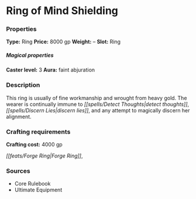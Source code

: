 ﻿---
Title: "Ring of Mind Shielding"
Type: "Ring"
Price: "8000 gp"
Weight: "–"
Slot: "Ring"
Caster level: "3"
Aura: "faint abjuration"
Description: |
  "This ring is usually of fine workmanship and wrought from heavy gold. The wearer is continually immune to _detect thoughts_, _discern lies_, and any attempt to magically discern her alignment."
Crafting cost: "4000 gp"
Sources: "['Core Rulebook', 'Ultimate Equipment']"
---

# Ring of Mind Shielding

### Properties

**Type:** Ring **Price:** 8000 gp **Weight:** – **Slot:** Ring

##### Magical properties

**Caster level:** 3 **Aura:** faint abjuration

### Description

This ring is usually of fine workmanship and wrought from heavy gold. The wearer is continually immune to _[[spells/Detect Thoughts|detect thoughts]]_, _[[spells/Discern Lies|discern lies]]_, and any attempt to magically discern her alignment.

### Crafting requirements

**Crafting cost:** 4000 gp

_[[feats/Forge Ring|Forge Ring]]_,

### Sources

* Core Rulebook
* Ultimate Equipment